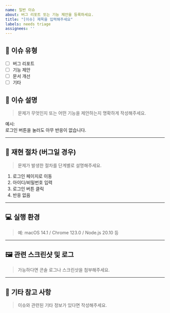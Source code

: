 ```yaml
---
name: 일반 이슈
about: 버그 리포트 또는 기능 제안을 등록하세요.
title: "[이슈] 제목을 입력해주세요"
labels: needs triage
assignees: ''
---
```


## 📝 이슈 유형
- [ ] 버그 리포트
- [ ] 기능 제안
- [ ] 문서 개선
- [ ] 기타

## 🧩 이슈 설명
> 문제가 무엇인지 또는 어떤 기능을 제안하는지 명확하게 작성해주세요.

예시:  
로그인 버튼을 눌러도 아무 반응이 없습니다.

---

## 🔁 재현 절차 (버그일 경우)
> 문제가 발생한 절차를 단계별로 설명해주세요.

1. 로그인 페이지로 이동  
2. 아이디/비밀번호 입력  
3. 로그인 버튼 클릭  
4. 반응 없음

---

## 💻 실행 환경
> 예: macOS 14.1 / Chrome 123.0 / Node.js 20.10 등

---

## 🖼 관련 스크린샷 및 로그
> 가능하다면 콘솔 로그나 스크린샷을 첨부해주세요.

---

## 📎 기타 참고 사항
> 이슈와 관련된 기타 정보가 있다면 작성해주세요.

